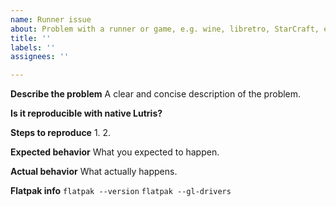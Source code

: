 ```yaml
---
name: Runner issue
about: Problem with a runner or game, e.g. wine, libretro, StarCraft, etc
title: ''
labels: ''
assignees: ''

---
```


**Describe the problem**
A clear and concise description of the problem.

**Is it reproducible with native Lutris?**

**Steps to reproduce**
1.
2.

**Expected behavior**
What you expected to happen.

**Actual behavior**
What actually happens.

**Flatpak info**
`flatpak --version`
`flatpak --gl-drivers`
